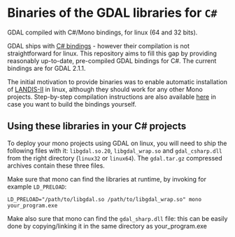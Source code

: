 # Binaries of the GDAL libraries for `C#`
GDAL compiled with C#/Mono bindings, for linux (64 and 32 bits).

GDAL ships with [C# bindings](https://trac.osgeo.org/gdal/wiki/GdalOgrInCsharp) - however their compilation is not straightforward for linux. This repository aims to fill this gap by providing reasonably up-to-date, pre-compiled GDAL bindings for C#. The current bindings are for GDAL 2.1.1.

The initial motivation to provide binaries was to enable automatic installation of [LANDIS-II](https://github.com/jealie/Core-Model) in linux, although they should work for any other Mono projects. Step-by-step compilation instructions are also available [here](https://github.com/jealie/binaries_GDAL_Csharp/blob/master/compilationNotes.txt) in case you want to build the bindings yourself.

## Using these libraries in your C# projects

To deploy your mono projects using GDAL on linux, you will need to ship the following files with it: `libgdal.so.20`, `libgdal_wrap.so` and `gdal_csharp.dll` from the right directory (`linux32` or `linux64`). The `gdal.tar.gz` compressed archives contain these three files.

Make sure that mono can find the libraries at runtime, by invoking for example `LD_PRELOAD`:
```shell
LD_PRELOAD="/path/to/libgdal.so /path/to/libgdal_wrap.so" mono your_program.exe
```
Make also sure that mono can find the `gdal_sharp.dll` file: this can be easily done by copying/linking it in the same directory as your\_program.exe
